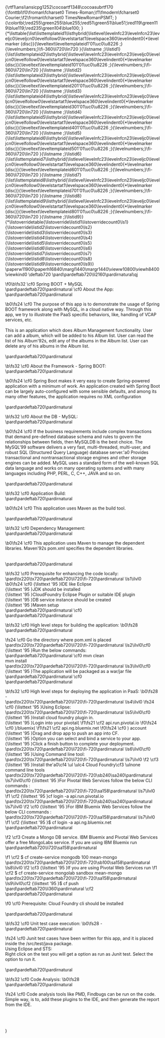 {\rtf1\ansi\ansicpg1252\cocoartf1348\cocoasubrtf170
{\fonttbl\f0\froman\fcharset0 Times-Roman;\f1\fmodern\fcharset0 Courier;\f2\froman\fcharset0 TimesNewRomanPSMT;
}
{\colortbl;\red255\green255\blue255;\red51\green51\blue51;\red119\green119\blue119;\red235\green104\blue100;
}
{\*\listtable{\list\listtemplateid1\listhybrid{\listlevel\levelnfc23\levelnfcn23\leveljc0\leveljcn0\levelfollow0\levelstartat1\levelspace360\levelindent0{\*\levelmarker \{disc\}}{\leveltext\leveltemplateid1\'01\uc0\u8226 ;}{\levelnumbers;}\fi-360\li720\lin720 }{\listname ;}\listid1}
{\list\listtemplateid2\listhybrid{\listlevel\levelnfc23\levelnfcn23\leveljc0\leveljcn0\levelfollow0\levelstartat1\levelspace360\levelindent0{\*\levelmarker \{disc\}}{\leveltext\leveltemplateid101\'01\uc0\u8226 ;}{\levelnumbers;}\fi-360\li720\lin720 }{\listname ;}\listid2}
{\list\listtemplateid3\listhybrid{\listlevel\levelnfc23\levelnfcn23\leveljc0\leveljcn0\levelfollow0\levelstartat1\levelspace360\levelindent0{\*\levelmarker \{disc\}}{\leveltext\leveltemplateid201\'01\uc0\u8226 ;}{\levelnumbers;}\fi-360\li720\lin720 }{\listname ;}\listid3}
{\list\listtemplateid4\listhybrid{\listlevel\levelnfc23\levelnfcn23\leveljc0\leveljcn0\levelfollow0\levelstartat1\levelspace360\levelindent0{\*\levelmarker \{disc\}}{\leveltext\leveltemplateid301\'01\uc0\u8226 ;}{\levelnumbers;}\fi-360\li720\lin720 }{\listname ;}\listid4}
{\list\listtemplateid5\listhybrid{\listlevel\levelnfc23\levelnfcn23\leveljc0\leveljcn0\levelfollow0\levelstartat1\levelspace360\levelindent0{\*\levelmarker \{disc\}}{\leveltext\leveltemplateid401\'01\uc0\u8226 ;}{\levelnumbers;}\fi-360\li720\lin720 }{\listname ;}\listid5}
{\list\listtemplateid6\listhybrid{\listlevel\levelnfc23\levelnfcn23\leveljc0\leveljcn0\levelfollow0\levelstartat1\levelspace360\levelindent0{\*\levelmarker \{disc\}}{\leveltext\leveltemplateid501\'01\uc0\u8226 ;}{\levelnumbers;}\fi-360\li720\lin720 }{\listname ;}\listid6}
{\list\listtemplateid7\listhybrid{\listlevel\levelnfc23\levelnfcn23\leveljc0\leveljcn0\levelfollow0\levelstartat1\levelspace360\levelindent0{\*\levelmarker \{disc\}}{\leveltext\leveltemplateid601\'01\uc0\u8226 ;}{\levelnumbers;}\fi-360\li720\lin720 }{\listname ;}\listid7}
{\list\listtemplateid8\listhybrid{\listlevel\levelnfc23\levelnfcn23\leveljc0\leveljcn0\levelfollow0\levelstartat1\levelspace360\levelindent0{\*\levelmarker \{disc\}}{\leveltext\leveltemplateid701\'01\uc0\u8226 ;}{\levelnumbers;}\fi-360\li720\lin720 }{\listname ;}\listid8}
{\list\listtemplateid9\listhybrid{\listlevel\levelnfc23\levelnfcn23\leveljc0\leveljcn0\levelfollow0\levelstartat1\levelspace360\levelindent0{\*\levelmarker \{disc\}}{\leveltext\leveltemplateid801\'01\uc0\u8226 ;}{\levelnumbers;}\fi-360\li720\lin720 }{\listname ;}\listid9}}
{\*\listoverridetable{\listoverride\listid1\listoverridecount0\ls1}{\listoverride\listid2\listoverridecount0\ls2}{\listoverride\listid3\listoverridecount0\ls3}{\listoverride\listid4\listoverridecount0\ls4}{\listoverride\listid5\listoverridecount0\ls5}{\listoverride\listid6\listoverridecount0\ls6}{\listoverride\listid7\listoverridecount0\ls7}{\listoverride\listid8\listoverridecount0\ls8}{\listoverride\listid9\listoverridecount0\ls9}}
\paperw11900\paperh16840\margl1440\margr1440\vieww10800\viewh8400\viewkind0
\deftab720
\pard\pardeftab720\li2160\pardirnatural\qj

\f0\b\fs32 \cf0 Spring BOOT + MySQL\
\pard\pardeftab720\pardirnatural
\cf0 About the App:\
\pard\pardeftab720\pardirnatural

\b0\fs24 \cf0 The purpose of this app is to demonstrate the usage of Spring BOOT framework along with MySQL, in a cloud native way. Through this app, we try to illustrate the PaaS specific behaviors, like, handling of VCAP services, etc.\
\
This is an application which does Album Management functionality. User can add a album, which will be added to his Album list. User can read the list of his Album\'92s, edit any of the albums in the Album list. User can delete any of his albums in the Album list.\
\
\pard\pardeftab720\pardirnatural

\b\fs32 \cf0 About the Framework - Spring BOOT:\
\pard\pardeftab720\pardirnatural

\b0\fs24 \cf0 Spring Boot makes it very easy to create Spring-powered application with a minimum of work. An application created with Spring Boot can be largely auto-configured with some sensible defaults, and among its many other features, the application requires no XML configuration\
\
\pard\pardeftab720\pardirnatural

\b\fs32 \cf0 About the DB - MySQL:\
\pard\pardeftab720\pardirnatural

\b0\fs24 \cf0 If the business requirements include complex transactions that demand pre-defined database schema and rules to govern the relationships between fields, then MySQLDB is the best choice. The MySQL\'99 software delivers a very fast, multi-threaded, multi-user, and robust SQL (Structured Query Language) database server.\'a0 Provides transactional and nontransactional storage engines and other storage engines can be added. MySQL uses a standard form of the well-known SQL data language and works on many operating systems and with many languages including PHP, PERL, C, C++, JAVA and so on.\
\
\pard\pardeftab720\pardirnatural

\b\fs32 \cf0 Application Build:\
\pard\pardeftab720\pardirnatural

\b0\fs24 \cf0 This application uses Maven as the build tool.\
\
\pard\pardeftab720\pardirnatural

\b\fs32 \cf0 Dependency Management:\
\pard\pardeftab720\pardirnatural

\b0\fs24 \cf0 This application uses Maven to manage the dependent libraries. Maven\'92s pom.xml specifies the dependent libraries. \
\
\
\pard\pardeftab720\pardirnatural

\b\fs32 \cf0 Prerequisite for enhancing the code locally: \
\pard\tx220\tx720\pardeftab720\li720\fi-720\pardirnatural
\ls1\ilvl0
\b0\fs24 \cf0 {\listtext	\'95	}IDE like Eclipse\
{\listtext	\'95	}JDK should be installed\
{\listtext	\'95	}CloudFoundry Eclipse Plugin or suitable IDE plugin\
{\listtext	\'95	}DB service instance should be created\
{\listtext	\'95	}Maven setup\
\pard\pardeftab720\pardirnatural
\cf0 \
\pard\pardeftab720\pardirnatural

\b\fs32 \cf0 High level steps for building the application:
\b0\fs28  \
\pard\pardeftab720\pardirnatural

\fs24 \cf0 Go the directory where pom.xml is placed\
\pard\tx220\tx720\pardeftab720\li720\fi-720\pardirnatural
\ls2\ilvl0\cf0 {\listtext	\'95	}Run the below commands:\
\pard\pardeftab720\pardirnatural
\cf0 mvn clean\
mvn install\
\pard\tx220\tx720\pardeftab720\li720\fi-720\pardirnatural
\ls3\ilvl0\cf0 {\listtext	\'95	}The application will be packaged as a war/jar file\
\pard\pardeftab720\pardirnatural
\cf0 \
\pard\pardeftab720\pardirnatural

\b\fs32 \cf0 High level steps for deploying the application in PaaS:
\b0\fs28  -\
\pard\tx220\tx720\pardeftab720\li720\fi-720\pardirnatural
\ls4\ilvl0
\fs24 \cf0 {\listtext	\'95	}Using Eclipse: \
\pard\tx220\tx720\pardeftab720\li720\fi-720\pardirnatural
\ls5\ilvl0\cf0 {\listtext	\'95	}Install cloud foundry plugin in.\
{\listtext	\'95	}Login into your pivotal(
\f1\fs21 \cf2 api.run.pivotal.io
\f0\fs24 \cf0 )/bluemix(
\f1\fs21 \cf2 api.ng.bluemix.net
\f0\fs24 \cf0 ) account\
{\listtext	\'95	}Drag and drop app to push an app into CF.\
{\listtext	\'95	}Option you can select and bind a service to your app.\
{\listtext	\'95	}Click a finish button to complete your deployment.\
\pard\tx220\tx720\pardeftab720\li720\fi-720\pardirnatural
\ls6\ilvl0\cf0 {\listtext	\'95	}Using Command line tool:\
\pard\tx220\tx720\pardeftab720\li720\fi-720\pardirnatural
\ls7\ilvl0
\f2 \cf3 {\listtext	\'95	}Install the\'a0\cf4 \ul \ulc4 Cloud Foundry\cf3 \ulnone command line tools\
\pard\tx220\tx720\pardeftab720\li720\fi-720\sb240\sa240\pardirnatural
\ls7\ilvl0\cf0 {\listtext	\'95	}For Pivotal Web Services follow the below CLI commands :\
\pard\tx220\tx720\pardeftab720\li720\fi-720\sa158\pardirnatural
\ls7\ilvl0
\f1 \cf2 {\listtext	\'95	}cf login -a api.run.pivotal.io\
\pard\tx220\tx720\pardeftab720\li720\fi-720\sb240\sa240\pardirnatural
\ls7\ilvl0
\f2 \cf0 {\listtext	\'95	}For IBM Bluemix Web Services follow the below CLI commands :\
\pard\tx220\tx720\pardeftab720\li720\fi-720\sa158\pardirnatural
\ls7\ilvl0
\f1 \cf2 {\listtext	\'95	}$ cf login -a api.ng.bluemix.net\
\pard\pardeftab720\pardirnatural

\f2 \cf3 Create a Mongo DB service. IBM Bluemix and Pivotal Web Services offer a free MongoLabs service. If you are using IBM Bluemix run\
\pard\pardeftab720\li720\sa158\pardirnatural

\f1 \cf2 $ cf create-service mongodb 100 mean-mongo\
\pard\tx220\tx720\pardeftab720\li720\fi-720\sb100\sa158\pardirnatural
\ls8\ilvl0
\f2 \cf3 {\listtext	\'95	}If you are using Pivotal Web Services run 
\f1 \cf2 $ cf create-service mongolab sandbox mean-mongo\
\pard\tx220\tx720\pardeftab720\li720\fi-720\sa158\pardirnatural
\ls9\ilvl0\cf2 {\listtext	\'95	}$ cf push\
\pard\pardeftab720\li360\pardirnatural
\cf2 \
\pard\pardeftab720\pardirnatural

\f0 \cf0 Prerequisite: Cloud Foundry cli should be installed\
\
\pard\pardeftab720\pardirnatural

\b\fs32 \cf0 Unit test case execution:
\b0\fs28  - \
\pard\pardeftab720\pardirnatural

\fs24 \cf0 Junit test cases have been written for this app, and it is placed inside the /src/test/java package. \
Using Eclipse and STS:\
Right click on the test you will get a option as run as Junit test. Select the option to run it.\
\
\pard\pardeftab720\pardirnatural

\b\fs32 \cf0 Code Analysis:
\b0\fs28  \
\pard\pardeftab720\pardirnatural

\fs24 \cf0 Code analysis tools like PMD, Findbugs can be run on the code. Simple way, is to, add these plugins to the IDE, and then generate the report from the IDE.\
\
\
\
\
}